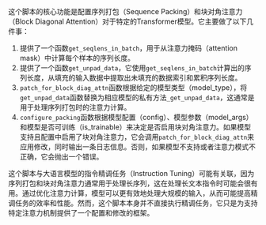 这个脚本的核心功能是配置序列打包（Sequence Packing）和块对角注意力（Block Diagonal Attention）对于特定的Transformer模型。它主要做了以下几件事：

1. 提供了一个函数`get_seqlens_in_batch`，用于从注意力掩码（attention mask）中计算每个样本的序列长度。
2. 提供了一个函数`get_unpad_data`，它使用`get_seqlens_in_batch`计算出的序列长度，从填充的输入数据中提取出未填充的数据索引和累积序列长度。
3. `patch_for_block_diag_attn`函数根据给定的模型类型（model_type），将`get_unpad_data`函数替换为相应模型的私有方法`_get_unpad_data`，这通常是用于处理序列打包时的注意力计算。
4. `configure_packing`函数根据模型配置（config）、模型参数（model_args）和模型是否可训练（is_trainable）来决定是否启用块对角注意力。如果模型支持且配置中启用了块对角注意力，它会调用`patch_for_block_diag_attn`来应用修改，同时输出一条日志信息。否则，如果模型不支持或者注意力模式不正确，它会抛出一个错误。

这个脚本与大语言模型的指令精调任务（Instruction Tuning）可能有关联，因为序列打包和块对角注意力通常用于处理长序列，这在处理长文本指令时可能会很有用。通过优化注意力计算，模型可以更有效地处理大规模的输入，从而可能提高精调任务的效率和性能。然而，这个脚本本身并不直接执行精调任务，它只是为支持特定注意力机制提供了一个配置和修改的框架。

